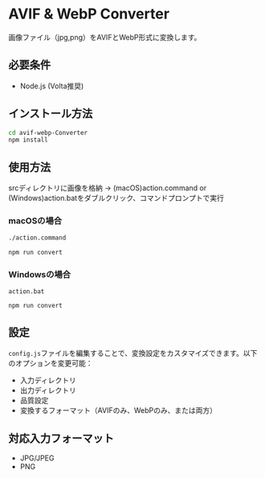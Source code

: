 # AVIF & WebP Converter

画像ファイル（jpg,png）をAVIFとWebP形式に変換します。

## 必要条件

- Node.js (Volta推奨)

## インストール方法

```bash
cd avif-webp-Converter
npm install
```

## 使用方法

srcディレクトリに画像を格納
→ (macOS)action.command or (Windows)action.batをダブルクリック、コマンドプロンプトで実行

### macOSの場合

```bash
./action.command
```
```bash
npm run convert
```

### Windowsの場合

```
action.bat
```
```
npm run convert
```

## 設定

`config.js`ファイルを編集することで、変換設定をカスタマイズできます。以下のオプションを変更可能：

- 入力ディレクトリ
- 出力ディレクトリ
- 品質設定
- 変換するフォーマット（AVIFのみ、WebPのみ、または両方）

## 対応入力フォーマット

- JPG/JPEG
- PNG

